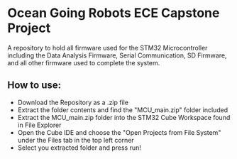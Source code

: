 # Ocean Going Robots ECE Capstone Project

A repository to hold all firmware used for the STM32 Microcontroller including the Data Analysis Firmware, Serial Communication, SD Firmware, and all other firmware used to complete the system.  

## How to use: 

- Download the Repository as a .zip file
- Extract the folder contents and find the "MCU_main.zip" folder included
- Extract the MCU_main.zip folder into the STM32 Cube Workspace found in File Explorer
- Open the Cube IDE and choose the "Open Projects from File System" under the Files tab in the top left corner
- Select you extracted folder and press run!
